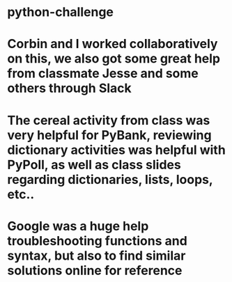 # python-challenge
# Corbin and I worked collaboratively on this, we also got some great help from classmate Jesse and some others through Slack
# The cereal activity from class was very helpful for PyBank, reviewing dictionary activities was helpful with PyPoll, as well as class slides regarding dictionaries, lists, loops, etc..
# Google was a huge help troubleshooting functions and syntax, but also to find similar solutions online for reference
